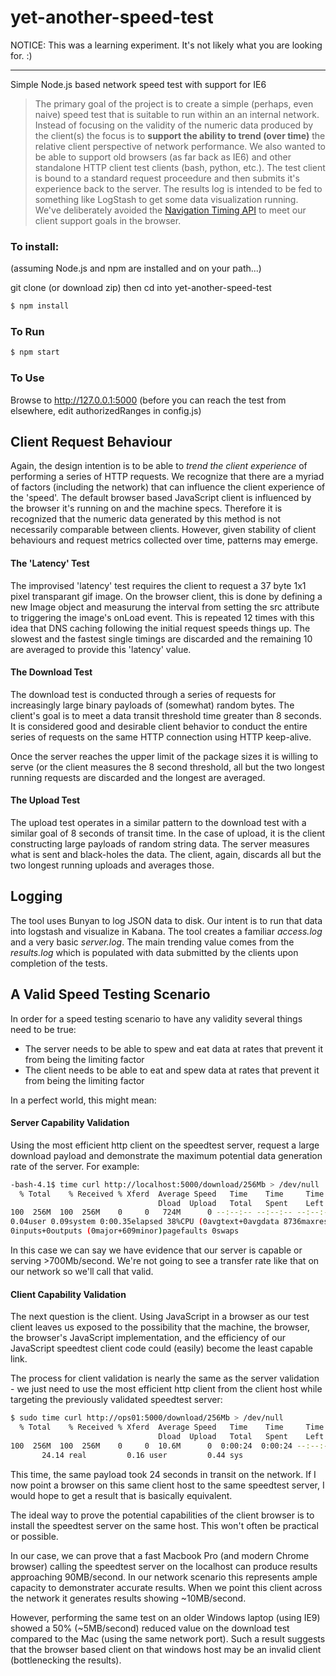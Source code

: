 yet-another-speed-test
======================

NOTICE: This was a learning experiment. It's not likely what you are looking for. :)

---

Simple Node.js based network speed test with support for IE6

> The primary goal of the project is to create a simple (perhaps, even naive) speed test that is suitable to run within
> an an internal network. Instead of focusing on the validity of the numeric data produced by the client(s)
> the focus is to **support the ability to trend (over time)** the relative client perspective of network performance.
> We also wanted to be able to support old browsers (as far back as IE6) and other standalone HTTP client test clients
> (bash, python, etc.). The test client is bound to a standard request proceedure and then submits it's experience back
> to the server. The results log is intended to be fed to something like LogStash to get some data visualization
> running. We've deliberately avoided the [Navigation Timing API] to meet our client support goals in the browser.

### To install:

(assuming Node.js and npm are installed and on your path...)

git clone (or download zip) then cd into yet-another-speed-test

```sh
$ npm install
```

### To Run

```sh
$ npm start
```

### To Use

Browse to http://127.0.0.1:5000
(before you can reach the test from elsewhere, edit authorizedRanges in config.js)

## Client Request Behaviour

Again, the design intention is to be able to *trend the client experience* of performing a series of HTTP requests.
We recognize that there are a myriad of factors (including the network) that can influence the client experience of
the 'speed'. The default browser based JavaScript client is influenced by the browser it's running on and the machine
specs. Therefore it is recognized that the numeric data generated by this method is not necessarily comparable between
clients. However, given stability of client behaviours and request metrics collected over time, patterns may emerge.

#### The 'Latency' Test

The improvised 'latency' test requires the client to request a 37 byte 1x1 pixel transparant gif image. On the browser
client, this is done by defining a new Image object and measurung the interval from setting the src attribute to
triggering the image's onLoad event. This is repeated 12 times with this idea that DNS caching following the initial
request speeds things up. The slowest and the fastest single timings are discarded and the remaining 10 are averaged
to provide this 'latency' value.

#### The Download Test

The download test is conducted through a series of requests for increasingly large binary payloads of (somewhat) random
bytes. The client's goal is to meet a data transit threshold time greater than 8 seconds. It is considered good and
desirable client behavior to conduct the entire series of requests on the same HTTP connection using HTTP keep-alive.

Once the server reaches the upper limit of the package sizes it is willing to serve (or the client measures the 8
second threshold, all but the two longest running requests are discarded and the longest are averaged.

#### The Upload Test

The upload test operates in a similar pattern to the download test with a similar goal of 8 seconds of transit time. In
the case of upload, it is the client constructing large payloads of random string data. The server measures what is
sent and black-holes the data. The client, again, discards all but the two longest running uploads and averages those.

## Logging

The tool uses Bunyan to log JSON data to disk. Our intent is to run that data into logstash and visualize in
Kabana. The tool creates a familiar *access.log* and a very basic *server.log*. The main trending value comes from the
*results.log* which is populated with data submitted by the clients upon completion of the tests.

## A Valid Speed Testing Scenario

In order for a speed testing scenario to have any validity several things need to be true:
* The server needs to be able to spew and eat data at rates that prevent it from being the limiting factor
* The client needs to be able to eat and spew data at rates that prevent it from being the limiting factor

In a perfect world, this might mean:

#### Server Capability Validation

Using the most efficient http client on the speedtest server, request a large download payload and demonstrate the
maximum potential data generation rate of the server. For example:

```sh
-bash-4.1$ time curl http://localhost:5000/download/256Mb > /dev/null
  % Total    % Received % Xferd  Average Speed   Time    Time     Time  Current
                                 Dload  Upload   Total   Spent    Left  Speed
100  256M  100  256M    0     0   724M      0 --:--:-- --:--:-- --:--:--  731M
0.04user 0.09system 0:00.35elapsed 38%CPU (0avgtext+0avgdata 8736maxresident)k
0inputs+0outputs (0major+609minor)pagefaults 0swaps
```
In this case we can say we have evidence that our server is capable or serving >700Mb/second. We're not going
to see a transfer rate like that on our network so we'll call that valid.

#### Client Capability Validation

The next question is the client. Using JavaScript in a browser as our test client leaves us exposed to the
possibility that the machine, the browser, the browser's JavaScript implementation, and the efficiency of our
JavaScript speedtest client code could (easily) become the least capable link.

The process for client validation is nearly the same as the server validation - we just need to use the most
efficient http client from the client host while targeting the previously validated speedtest server:
```sh
$ sudo time curl http://ops01:5000/download/256Mb > /dev/null
  % Total    % Received % Xferd  Average Speed   Time    Time     Time  Current
                                 Dload  Upload   Total   Spent    Left  Speed
100  256M  100  256M    0     0  10.6M      0  0:00:24  0:00:24 --:--:-- 10.5M
       24.14 real         0.16 user         0.44 sys
```
This time, the same payload took 24 seconds in transit on the network. If I now point a browser on this same
client host to the same speedtest server, I would hope to get a result that is basically equivalent.

The ideal way to prove the potential capabilities of the client browser is to install the speedtest server
on the same host. This won't often be practical or possible.

In our case, we can prove that a fast Macbook Pro (and modern Chrome browser) calling the speedtest
server on the localhost can produce results approaching 90MB/second. In our network scenario this represents
ample capacity to demonstrater accurate results. When we point this client across the network it generates
results showing ~10MB/second.

However, performing the same test on an older Windows laptop
(using IE9) showed a 50% (~5MB/second) reduced value on the download test compared to the Mac (using the same network port).
Such a result suggests that the browser based client on that windows host may be an invalid client (bottlenecking
the results).


[navigation timing api]:http://www.w3.org/TR/navigation-timing/